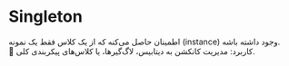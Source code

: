 # Singleton
اطمینان حاصل می‌کنه که از یک کلاس فقط یک نمونه (instance) وجود داشته باشه.  
📌 کاربرد: مدیریت کانکشن به دیتابیس، لاگ‌گیرها، یا کلاس‌های پیکربندی کلی.